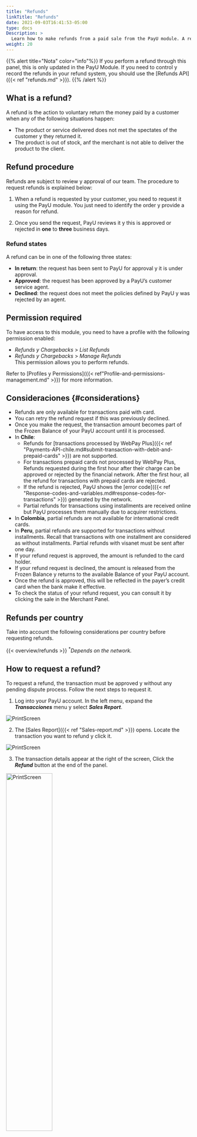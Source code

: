 ```yaml
---
title: "Refunds"
linkTitle: "Refunds"
date: 2021-09-03T16:41:53-05:00
type: docs
Description: >
  Learn how to make refunds from a paid sale from the PayU module. A refund is made when you voluntarily decide to return the amount paid by your customer.
weight: 20
---
```


{{% alert title="Nota" color="info"%}}
If you perform a refund through this panel, this is only updated in the PayU Module. If you need to control y record the refunds in your refund system, you should use the [Refunds API]({{< ref "refunds.md" >}}).
{{% /alert %}}

## What is a refund?
A refund is the action to voluntary return the money paid by a customer when any of the following situations happen:
* The product or service delivered does not met the spectates of the customer y they returned it.
* The product is out of stock, anf the merchant is not able to deliver the product to the client.

## Refund procedure
Refunds are subject to review y approval of our team. The procedure to request refunds is explained below:

1. When a refund is requested by your customer, you need to request it using the PayU module. You just need to identify the order y provide a reason for refund.

2. Once you send the request, PayU reviews it y this is approved or rejected in **one** to **three** business days.

### Refund states
A refund can be in one of the following three states:

* **In return**: the request has been sent to PayU for approval y it is under approval.
* **Approved**: the request has been approved by a PayU’s customer service agent.
* **Declined**: the request does not meet the policies defined by PayU y was rejected by an agent.

## Permission required
To have access to this module, you need to have a profile with the following permission enabled:

* _Refunds y Chargebacks_ > _List Refunds_
* _Refunds y Chargebacks_ > _Manage Refunds_<br>This permission allows you to perform refunds.	

Refer to [Profiles y Permissions]({{< ref"Profile-and-permissions-management.md" >}}) for more information.

## Consideraciones {#considerations}
* Refunds are only available for transactions paid with card.
* You can retry the refund request if this was previously declined.
* Once you make the request, the transaction amount becomes part of the Frozen Balance of your PayU account until it is processed.
* In **Chile**:
  - Refunds for [transactions processed by WebPay Plus]({{< ref "Payments-API-chile.md#submit-transaction-with-debit-and-prepaid-cards" >}}) are not supported.
  - For transactions prepaid cards not processed by WebPay Plus, Refunds requested during the first hour after their charge can be approved or rejected by the financial network. After the first hour, all the refund for transactions with prepaid cards are rejected.
  - If the refund is rejected, PayU shows the [error code]({{< ref "Response-codes-and-variables.md#response-codes-for-transactions" >}}) generated by the network.
  - Partial refunds for transactions using installments are received online but PayU processes them manually due to acquirer restrictions.
* In **Colombia**, partial refunds are not available for international credit cards.
* In **Peru**, partial refunds are supported for transactions without installments. Recall that transactions with one installment are considered as without installments. Partial refunds with visanet must be sent after one day.
* If your refund request is approved, the amount is refunded to the card holder.
* If your refund request is declined, the amount is released from the Frozen Balance y returns to the available Balance of your PayU account.
* Once the refund is approved, this will be reflected in the payer’s credit card when the bank make it effective.
* To check the status of your refund request, you can consult it by clicking the sale in the Merchant Panel.

## Refunds per country
Take into account the following considerations per country before requesting refunds.

{{< overview/refunds >}}
<sup>*</sup>_Depends on the network._

## How to request a refund?
To request a refund, the transaction must be approved y without any pending dispute process. Follow the next steps to request it.

1. Log into your PayU account. In the left menu, expand the _**Transacciones**_ menu y select _**Sales Report**_.

![PrintScreen](/assets/Refunds/Refunds_en_04.png)

2. The [Sales Report]({{< ref "Sales-report.md" >}}) opens. Locate the transaction you want to refund y click it.

![PrintScreen](/assets/Refunds/Refunds_en_05.png)

3. The transaction details appear at the right of the screen, Click the _**Refund**_ button at the end of the panel.

<img src="/assets/Refunds/Refunds_en_06.png" alt="PrintScreen" width="50%"/><br>

4. If you need to request a partial refund, check the option _**Partial refund**_ y provide the requested value.

<img src="/assets/Refunds/Refunds_en_08.png" alt="PrintScreen" width="50%"/><br>

5. Provide the reason to request the refund (partial or total) y click _**Refund**_.

<img src="/assets/Refunds/Refunds_en_07.png" alt="PrintScreen" width="50%"/><br>

6. The summary of the request appears. While PayU process the refund, the amount of the refund is frozen in your account. If the request is approved, the amount refunded is returned to the customer through the payment method used.

<img src="/assets/Refunds/Refunds_en_09.png" alt="PrintScreen" width="50%"/><br>

7. Once the request has been approved, the status appears in the sale.

<img src="/assets/Refunds/Refunds_en_10.png" alt="PrintScreen" width="50%"/><br>